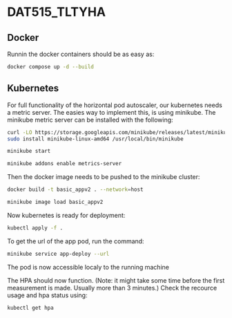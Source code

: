 # DAT515_TLTYHA
## Docker
Runnin the docker containers should be as easy as:
```bash
docker compose up -d --build
```

## Kubernetes
For full functionality of the horizontal pod autoscaler, our kubernetes needs a metric server. The easies way to implement this, is using minikube. The minikube metric server can be installed with the following:
```bash
curl -LO https://storage.googleapis.com/minikube/releases/latest/minikube-linux-amd64
sudo install minikube-linux-amd64 /usr/local/bin/minikube

minikube start

minikube addons enable metrics-server
```

Then the docker image needs to be pushed to the minikube cluster:
```bash
docker build -t basic_appv2 . --network=host

minikube image load basic_appv2
```

Now kubernetes is ready for deployment:
```bash
kubectl apply -f .
```
To get the url of the app pod, run the command:
```bash
minikube service app-deploy --url
```
The pod is now accessible localy to the running machine

The HPA should now function. (Note: it might take some time before the first measurement is made. Usually more than 3 minutes.) Check the recource usage and hpa status using:
```bash
kubectl get hpa
```
